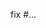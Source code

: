 <!--
    - Garder la PR en DRAFT mode jusqu'à ce qu'elle soit prête.
    - L'associer à l'issue GH (avec les mots clés fix, resolve, close... suivi de #<issue_nb> )
    - Une fois prête, merci de rebaser avant.
    - Pas de merge commit, stp.
    - Une fois la PR validé, merger avec "Squash an merge" ou "Rebase and merge" si cela fait du sens.
    - Merci de nommer les commits / PRs en français (ils seront ajoutés au CHANGELOG.md)
-->

fix #...

<!-- Une description  -->
<!-- Si changements visuels, merci d'ajouter des screenshots ou videos -->
